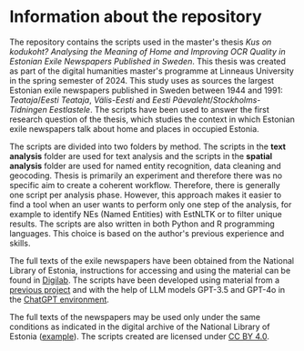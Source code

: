 # Information about the repository

The repository contains the scripts used in the master's thesis *Kus on kodukoht? Analysing the Meaning of Home and Improving OCR Quality in Estonian Exile Newspapers Published in Sweden*. This thesis was created as part of the digital humanities master's programme at Linneaus University in the spring semester of 2024. This study uses as sources the largest Estonian exile newspapers published in Sweden between 1944 and 1991: *Teataja*/*Eesti Teataja*, *Välis-Eesti* and *Eesti Päevaleht*/*Stockholms-Tidningen Eestlastele*. The scripts have been used to answer the first research question of the thesis, which studies the context in which Estonian exile newspapers talk about home and places in occupied Estonia.

The scripts are divided into two folders by method. The scripts in the **text analysis** folder are used for text analysis and the scripts in the **spatial analysis** folder are used for named entity recognition, data cleaning and geocoding. Thesis is primarily an experiment and therefore there was no specific aim to create a coherent workflow. Therefore, there is generally one script per analysis phase. However, this approach makes it easier to find a tool when an user wants to perform only one step of the analysis, for example to identify NEs (Named Entities) with EstNLTK or to filter unique results. The scripts are also written in both Python and R programming languages. This choice is based on the author's previous experience and skills.

The full texts of the exile newspapers have been obtained from the National Library of Estonia, instructions for accessing and using the material can be found in [Digilab](https://digilab.rara.ee/en/tools/access-to-dea-texts/#uagb-tabs__tab1). The scripts have been developed using material from a [previous project](https://doi.org/10.17605/OSF.IO/EBW24) and with the help of LLM models GPT-3.5 and GPT-4o in the [ChatGPT environment](https://chatgpt.com/). 

The full texts of the newspapers may be used only under the same conditions as indicated in the digital archive of the National Library of Estonia ([example](https://dea.digar.ee/?a=cl&cl=CL1&l=en&sp=estdagbladet&e=-------et-25--1--txt-txIN%7ctxTI%7ctxAU%7ctxTA-------------)). The scripts created are licensed under [CC BY 4.0](https://creativecommons.org/licenses/by/4.0/). 
